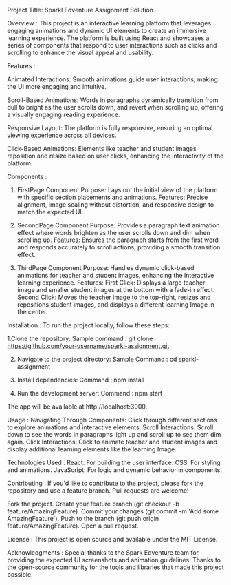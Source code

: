 Project Title: Sparkl Edventure Assignment Solution

Overview : 
This project is an interactive learning platform that leverages engaging animations and dynamic UI elements to create an immersive learning experience. The platform is built using React and showcases a series of components that respond to user interactions such as clicks and scrolling to enhance the visual appeal and usability.

Features : 

Animated Interactions: Smooth animations guide user interactions, making the UI more engaging and intuitive.

Scroll-Based Animations: Words in paragraphs dynamically transition from dull to bright as the user scrolls down, and revert when scrolling up, offering a visually engaging reading experience.

Responsive Layout: The platform is fully responsive, ensuring an optimal viewing experience across all devices.


Click-Based Animations: Elements like teacher and student images reposition and resize based on user clicks, enhancing the interactivity of the platform.

Components :
1. FirstPage Component
Purpose: Lays out the initial view of the platform with specific section placements and animations.
Features: Precise alignment, image scaling without distortion, and responsive design to match the expected UI.

2. SecondPage Component
Purpose: Provides a paragraph text animation effect where words brighten as the user scrolls down and dim when scrolling up.
Features: Ensures the paragraph starts from the first word and responds accurately to scroll actions, providing a smooth transition effect.

3. ThirdPage Component
Purpose: Handles dynamic click-based animations for teacher and student images, enhancing the interactive learning experience.
Features:
First Click: Displays a large teacher image and smaller student images at the bottom with a fade-in effect.
Second Click: Moves the teacher image to the top-right, resizes and repositions student images, and displays a different learning Image in the center.

Installation :
To run the project locally, follow these steps:

1.Clone the repository:
Sample command : git clone https://github.com/your-username/sparkl-assignment.git

2. Navigate to the project directory:
Sample Command : cd sparkl-assignment

3. Install dependencies:
Command : npm install

4. Run the development server:
Command : npm start

The app will be available at http://localhost:3000.

Usage : 
Navigating Through Components: Click through different sections to explore animations and interactive elements.
Scroll Interactions: Scroll down to see the words in paragraphs light up and scroll up to see them dim again.
Click Interactions: Click to animate teacher and student images and display additional learning elements like the learning Image.

Technologies Used : 
React: For building the user interface.
CSS: For styling and animations.
JavaScript: For logic and dynamic behavior in components.

Contributing :
If you'd like to contribute to the project, please fork the repository and use a feature branch. Pull requests are welcome!

Fork the project.
Create your feature branch (git checkout -b feature/AmazingFeature).
Commit your changes (git commit -m 'Add some AmazingFeature').
Push to the branch (git push origin feature/AmazingFeature).
Open a pull request.

License :
This project is open source and available under the MIT License.


Acknowledgments :
Special thanks to the Spark Edventure team for providing the expected UI screenshots and animation guidelines.
Thanks to the open-source community for the tools and libraries that made this project possible.
